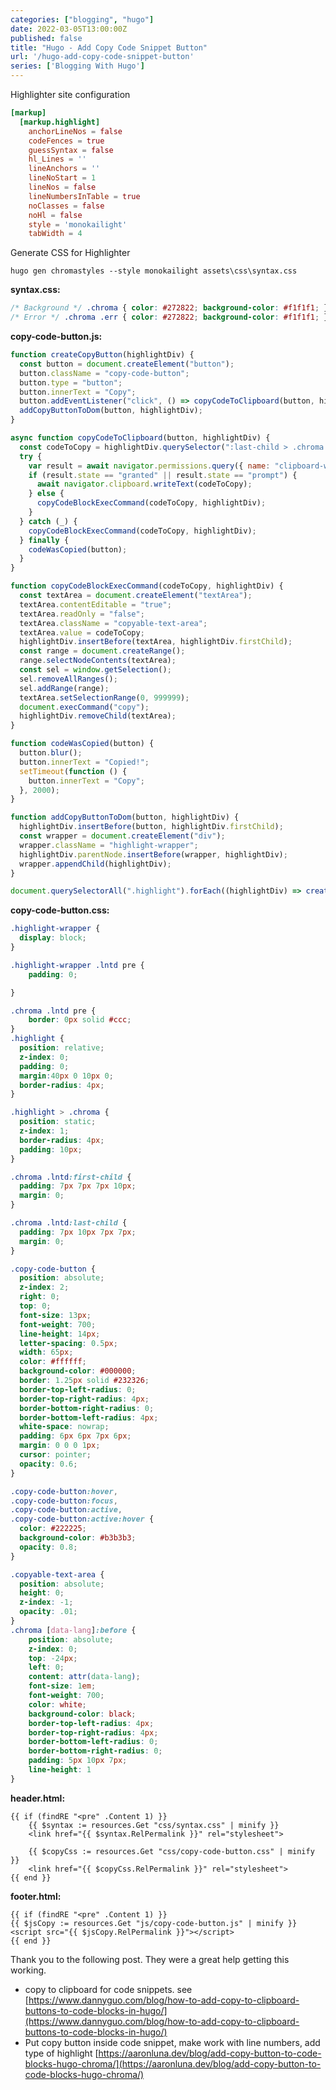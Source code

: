 ```yaml
---
categories: ["blogging", "hugo"]
date: 2022-03-05T13:00:00Z
published: false
title: "Hugo - Add Copy Code Snippet Button"
url: '/hugo-add-copy-code-snippet-button'
series: ['Blogging With Hugo']
---
```



Highlighter site configuration

```toml
[markup]
  [markup.highlight]
    anchorLineNos = false
    codeFences = true
    guessSyntax = false
    hl_Lines = ''
    lineAnchors = ''
    lineNoStart = 1
    lineNos = false
    lineNumbersInTable = true
    noClasses = false
    noHl = false
    style = 'monokailight'
    tabWidth = 4
```

Generate CSS for Highlighter

```shell
hugo gen chromastyles --style monokailight assets\css\syntax.css
```

**syntax.css:**

```css
/* Background */ .chroma { color: #272822; background-color: #f1f1f1; }
/* Error */ .chroma .err { color: #272822; background-color: #f1f1f1; }
```

**copy-code-button.js:**

```javascript
function createCopyButton(highlightDiv) {
  const button = document.createElement("button");
  button.className = "copy-code-button";
  button.type = "button";
  button.innerText = "Copy";
  button.addEventListener("click", () => copyCodeToClipboard(button, highlightDiv));
  addCopyButtonToDom(button, highlightDiv);
}

async function copyCodeToClipboard(button, highlightDiv) {
  const codeToCopy = highlightDiv.querySelector(":last-child > .chroma > code").innerText;
  try {
    var result = await navigator.permissions.query({ name: "clipboard-write" });
    if (result.state == "granted" || result.state == "prompt") {
      await navigator.clipboard.writeText(codeToCopy);
    } else {
      copyCodeBlockExecCommand(codeToCopy, highlightDiv);
    }
  } catch (_) {
    copyCodeBlockExecCommand(codeToCopy, highlightDiv);
  } finally {
    codeWasCopied(button);
  }
}

function copyCodeBlockExecCommand(codeToCopy, highlightDiv) {
  const textArea = document.createElement("textArea");
  textArea.contentEditable = "true";
  textArea.readOnly = "false";
  textArea.className = "copyable-text-area";
  textArea.value = codeToCopy;
  highlightDiv.insertBefore(textArea, highlightDiv.firstChild);
  const range = document.createRange();
  range.selectNodeContents(textArea);
  const sel = window.getSelection();
  sel.removeAllRanges();
  sel.addRange(range);
  textArea.setSelectionRange(0, 999999);
  document.execCommand("copy");
  highlightDiv.removeChild(textArea);
}

function codeWasCopied(button) {
  button.blur();
  button.innerText = "Copied!";
  setTimeout(function () {
    button.innerText = "Copy";
  }, 2000);
}

function addCopyButtonToDom(button, highlightDiv) {
  highlightDiv.insertBefore(button, highlightDiv.firstChild);
  const wrapper = document.createElement("div");
  wrapper.className = "highlight-wrapper";
  highlightDiv.parentNode.insertBefore(wrapper, highlightDiv);
  wrapper.appendChild(highlightDiv);
}

document.querySelectorAll(".highlight").forEach((highlightDiv) => createCopyButton(highlightDiv));
```

**copy-code-button.css:**

```css
.highlight-wrapper {
  display: block;
}

.highlight-wrapper .lntd pre {
    padding: 0;

}

.chroma .lntd pre {
    border: 0px solid #ccc;
}
.highlight {
  position: relative;
  z-index: 0;
  padding: 0;
  margin:40px 0 10px 0;
  border-radius: 4px;
}

.highlight > .chroma {
  position: static;
  z-index: 1;
  border-radius: 4px;
  padding: 10px;
}

.chroma .lntd:first-child {
  padding: 7px 7px 7px 10px;
  margin: 0;
}

.chroma .lntd:last-child {
  padding: 7px 10px 7px 7px;
  margin: 0;
}

.copy-code-button {
  position: absolute;
  z-index: 2;
  right: 0;
  top: 0;
  font-size: 13px;
  font-weight: 700;
  line-height: 14px;
  letter-spacing: 0.5px;
  width: 65px;
  color: #ffffff;
  background-color: #000000;
  border: 1.25px solid #232326;
  border-top-left-radius: 0;
  border-top-right-radius: 4px;
  border-bottom-right-radius: 0;
  border-bottom-left-radius: 4px;
  white-space: nowrap;
  padding: 6px 6px 7px 6px;
  margin: 0 0 0 1px;
  cursor: pointer;
  opacity: 0.6;
}

.copy-code-button:hover,
.copy-code-button:focus,
.copy-code-button:active,
.copy-code-button:active:hover {
  color: #222225;
  background-color: #b3b3b3;
  opacity: 0.8;
}

.copyable-text-area {
  position: absolute;
  height: 0;
  z-index: -1;
  opacity: .01;
}
.chroma [data-lang]:before {
    position: absolute;
    z-index: 0;
    top: -24px;
    left: 0;
    content: attr(data-lang);
    font-size: 1em;
    font-weight: 700;
    color: white;
    background-color: black;
    border-top-left-radius: 4px;
    border-top-right-radius: 4px;
    border-bottom-left-radius: 0;
    border-bottom-right-radius: 0;
    padding: 5px 10px 7px;
    line-height: 1
}
```

**header.html:**

```go-html-template
{{ if (findRE "<pre" .Content 1) }}
    {{ $syntax := resources.Get "css/syntax.css" | minify }}
    <link href="{{ $syntax.RelPermalink }}" rel="stylesheet">

    {{ $copyCss := resources.Get "css/copy-code-button.css" | minify }}
    <link href="{{ $copyCss.RelPermalink }}" rel="stylesheet">
{{ end }}
```

**footer.html:**

```go-html-template
{{ if (findRE "<pre" .Content 1) }}
{{ $jsCopy := resources.Get "js/copy-code-button.js" | minify }}
<script src="{{ $jsCopy.RelPermalink }}"></script>
{{ end }}
```

Thank you to the following post.  They were a great help getting this working.

* copy to clipboard for code snippets.   see [https://www.dannyguo.com/blog/how-to-add-copy-to-clipboard-buttons-to-code-blocks-in-hugo/](https://www.dannyguo.com/blog/how-to-add-copy-to-clipboard-buttons-to-code-blocks-in-hugo/)
* Put copy button inside code snippet, make work with line numbers, add type of highlight [https://aaronluna.dev/blog/add-copy-button-to-code-blocks-hugo-chroma/](https://aaronluna.dev/blog/add-copy-button-to-code-blocks-hugo-chroma/)
